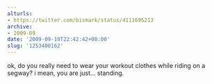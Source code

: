 ```yaml
---
alturls:
- https://twitter.com/bismark/status/4111695213
archive:
- 2009-09
date: '2009-09-19T22:42:42+00:00'
slug: '1253400162'
---
```


ok, do you really need to wear your workout clothes while riding on a segway? i mean, you are just... standing.

